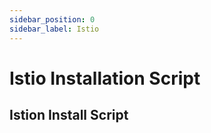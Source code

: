 ```yaml
---
sidebar_position: 0
sidebar_label: Istio
---
```

# Istio Installation Script

## Istion Install Script
```bash





```